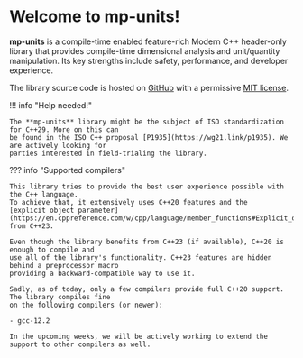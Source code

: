 # Welcome to **mp-units**!

**mp-units** is a compile-time enabled feature-rich Modern C++ header-only library that provides
compile-time dimensional analysis and unit/quantity manipulation. Its key strengths include safety,
performance, and developer experience.

The library source code is hosted on [GitHub](https://github.com/mpusz/mp-units) with a permissive
[MIT license](https://github.com/mpusz/units/blob/master/LICENSE.md).

!!! info "Help needed!"

    The **mp-units** library might be the subject of ISO standardization for C++29. More on this can
    be found in the ISO C++ proposal [P1935](https://wg21.link/p1935). We are actively looking for
    parties interested in field-trialing the library.

??? info "Supported compilers"

    This library tries to provide the best user experience possible with the C++ language.
    To achieve that, it extensively uses C++20 features and the
    [explicit object parameter](https://en.cppreference.com/w/cpp/language/member_functions#Explicit_object_parameter)
    from C++23.

    Even though the library benefits from C++23 (if available), C++20 is enough to compile and
    use all of the library's functionality. C++23 features are hidden behind a preprocessor macro
    providing a backward-compatible way to use it.

    Sadly, as of today, only a few compilers provide full C++20 support. The library compiles fine
    on the following compilers (or newer):

    - gcc-12.2

    In the upcoming weeks, we will be actively working to extend the support to other compilers as well.
